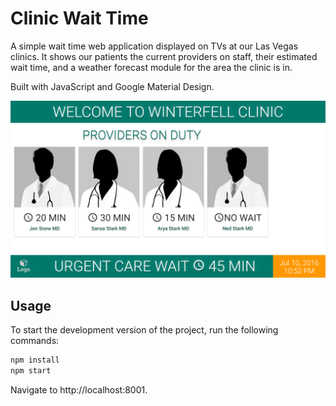 # Clinic Wait Time

A simple wait time web application displayed on TVs at our Las Vegas clinics. It shows our patients the current providers on staff, their estimated wait time, and a weather forecast module for the area the clinic is in.

Built with JavaScript and Google Material Design.

![](demo/screenshot.png)

## Usage

To start the development version of the project, run the following commands:

```sh
npm install
npm start
```

Navigate to http://localhost:8001.
